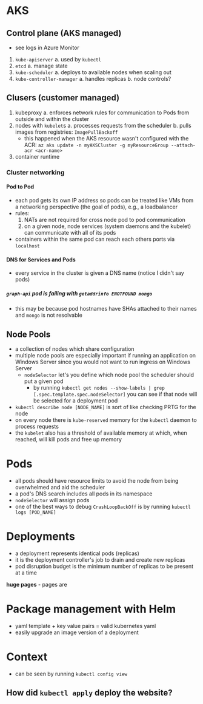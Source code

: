 # AKS

## Control plane (AKS managed)

- see logs in Azure Monitor

1. `kube-apiserver`
   a. used by `kubectl`
2. `etcd`
   a. manage state
3. `kube-scheduler`
   a. deploys to available nodes when scaling out
4. `kube-controller-manager`
   a. handles replicas
   b. node controls?

## Clusers (customer managed)

1. kubeproxy
   a. enforces network rules for communication to Pods from outside and within the cluster
2. nodes with `kubelet`s
   a. processes requests from the scheduler
   b. pulls images from registries: `ImagePullBackoff`
   - this happened when the AKS resource wasn't configured with the ACR: `az aks update -n myAKSCluster -g myResourceGroup --attach-acr <acr-name>`
3. container runtime

### Cluster networking

#### Pod to Pod

- each pod gets its own IP address so pods can be treated like VMs from a networking perspective (the goal of pods), e.g., a loadbalancer
- rules:
  1. NATs are not required for cross node pod to pod communication
  2. on a given node, node services (system daemons and the kubelet) can communicate with all of its pods
- containers within the same pod can reach each others ports via `localhost`

#### DNS for Services and Pods

- every service in the cluster is given a DNS name (notice I didn't say pods)

##### `graph-api` pod is failing with `getaddrinfo ENOTFOUND mongo`

- this may be because pod hostnames have SHAs attached to their names and `mongo` is not resolvable

## Node Pools

- a collection of nodes which share configuration
- multiple node pools are especially important if running an application on Windows Server since you would not want to run ingress on Windows Server
  - `nodeSelector` let's you define which node pool the scheduler should put a given pod
    - by running `kubectl get nodes --show-labels | grep [.spec.template.spec.nodeSelector]` you can see if that node will be selected for a deployment pod
- `kubectl describe node [NODE_NAME]` is sort of like checking PRTG for the node
- on every node there is `kube-reserved` memory for the `kubectl` daemon to process requests
- the `kubelet` also has a threshold of available memory at which, when reached, will kill pods and free up memory

# Pods

- all pods should have resource limits to avoid the node from being overwhelmed and aid the scheduler
- a pod's DNS search includes all pods in its namespace
- `nodeSelector` will assign pods
- one of the best ways to debug `CrashLoopBackOff` is by running `kubectl logs [POD_NAME]`

# Deployments

- a deployment represents identical pods (replicas)
- it is the deployment controller's job to drain and create new replicas
- pod disruption budget is the minimum number of replicas to be present at a time

**huge pages** - pages are

# Package management with Helm

- yaml template + key value pairs = valid kubernetes yaml
- easily upgrade an image version of a deployment

# Context

- can be seen by running `kubectl config view`

## How did `kubectl apply` deploy the website?
